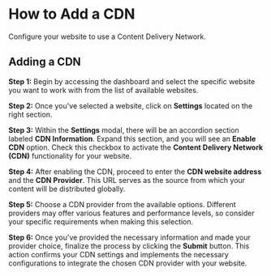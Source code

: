 # How to Add a CDN

Configure your website to use a Content Delivery Network.

## Adding a CDN

**Step 1:** Begin by accessing the dashboard and select the specific website you want to work with from the list of available websites.

**Step 2:** Once you've selected a website, click on  **Settings** located on the right section. 

**Step 3:** Within the **Settings** modal, there will be an accordion section labeled **CDN Information**. Expand this section, and you will see an **Enable CDN** option. Check this checkbox to activate the **Content Delivery Network (CDN)** functionality for your website.

**Step 4:** After enabling the CDN, proceed to enter the **CDN website address** and the **CDN Provider**. This URL serves as the source from which your content will be distributed globally.

**Step 5:** Choose a CDN provider from the available options. Different providers may offer various features and performance levels, so consider your specific requirements when making this selection.

**Step 6:** Once you've provided the necessary information and made your provider choice, finalize the process by clicking the **Submit** button. This action confirms your CDN settings and implements the necessary configurations to integrate the chosen CDN provider with your website.